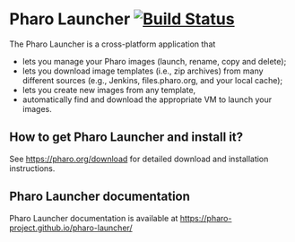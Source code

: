 # Pharo Launcher [![Build Status](https://ci.inria.fr/pharo-ci-jenkins2/job/PharoLauncher-Pipeline/job/dev/badge/icon)](https://ci.inria.fr/pharo-ci-jenkins2/job/PharoLauncher-Pipeline/job/dev/)
The Pharo Launcher is a cross-platform application that
- lets you manage your Pharo images (launch, rename, copy and delete);
- lets you download image templates (i.e., zip archives) from many
  different sources (e.g., Jenkins, files.pharo.org, and your local cache);
- lets you create new images from any template,
- automatically find and download the appropriate VM to launch your images.

## How to get Pharo Launcher and install it?
See https://pharo.org/download for detailed download and installation instructions.

## Pharo Launcher documentation
Pharo Launcher documentation is available at https://pharo-project.github.io/pharo-launcher/
